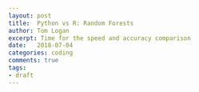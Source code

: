 ```yaml
---
layout: post
title:  Python vs R: Random Forests
author: Tom Logan
excerpt: Time for the speed and accuracy comparison
date:   2018-07-04
categories: coding
comments: true
tags:
- draft
---
```

